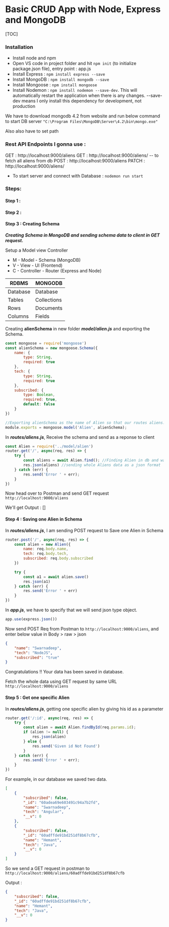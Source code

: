 # Basic CRUD App with Node, Express and MongoDB

[TOC]

### Installation

- Install node and npm
- Open VS code in project folder and hit `npm init` (to initialize package.json file), entry point : app.js
- Install Express : `npm install express --save`
- Install MongoDB : `npm install mongodb --save`
- Install Mongoose : `npm install mongoose`
- Install Nodemon : `npm install nodemon --save-dev`. This will automatically restart the application when there is any changes. --save-dev means I only install this dependency for development, not production

We have to download mongodb 4.2 from website and run below command to start DB server
```"C:\Program Files\MongoDB\Server\4.2\bin\mongo.exe"```

Also also have to set path

### Rest API Endpoints I gonna use :
GET : http://localhost:9000/aliens
GET : http://localhost:9000/aliens/<id> -- to fetch all aliens from db
POST : http://localhost:9000/aliens
PATCH : http://localhost:9000/aliens/<id>

- To start server and connect with Database : `nodemon run start`

### Steps:

#### Step 1 : 



#### Step 2 : 



#### Step 3 : Creating Schema

***Creating Schema in MongoDB and sending schema data to client in GET request.***

Setup a Model view Controller

 - M - Model - Schema (MongoDB)
 - V - View - UI (Frontend)
 - C - Controller - Router (Express and Node)

| RDBMS    | MONGODB     |
| -------- | ----------- |
| Database | Database    |
| Tables   | Collections |
| Rows     | Documents   |
| Columns  | Fields      |


Creating **alienSchema** in new folder ***model/alien.js***  and exporting the Schema.
```javascript
const mongoose = require('mongoose')
const alienSchema = new mongoose.Schema({
    name: {
        type: String,
        required: true
    },
    tech: {
        type: String,
        required: true
    },
    subscribed: {
        type: Boolean,
        required: true,
        default: false
    }
})

//Exporting alienSchema as the name of Alien so that our routes aliens.js can access it.
module.exports = mongoose.model('Alien', alienSchema);
```

In ***routes/aliens.js***, Receive the schema and send as a reponse to client 

```javascript
const Alien = require('../model/alien')
router.get('/', async(req, res) => { 
    try {
        const aliens = await Alien.find(); //Finding Alien in db and waiting for response
        res.json(aliens) //sending whole Aliens data as a json format
    } catch (err) {
        res.send('Error ' + err);
    }
})
```

Now head over to Postman and send GET request `http://localhost:9000/aliens`

We'll get Output : []



#### Step 4 : Saving one Alien in Schema

In  ***routes/aliens.js***, I am sending POST request to Save one Alien in Schema

```javascript
router.post('/', async(req, res) => {
    const alien = new Alien({
        name: req.body.name,
        tech: req.body.tech,
        subscribed: req.body.subscribed
    })

    try {
        const a1 = await alien.save()
        res.json(a1)
    } catch (err) {
        res.send('Error ' + err)
    }
})
```

In ***app.js***, we have to specify that we will send json type object.

```javascript
app.use(express.json()) 
```

Now send POST Req from Postman to `http://localhost:9000/aliens`, and enter below value in Body > raw > json

```json
{
    "name": "Swarnadeep",
    "tech": "NodeJS",
    "subscribed": "true"
}
```

Congratulations !! Your data has been saved in database.

Fetch the whole data using GET request by same URL  `http://localhost:9000/aliens`



#### Step 5 : Get one specific Alien

In  ***routes/aliens.js***, getting one specific alien by giving his id as a parameter

```javascript
router.get('/:id', async(req, res) => {
    try {
        const alien = await Alien.findById(req.params.id);
        if (alien != null) {
            res.json(alien)
        } else {
            res.send('Given id Not Found')
        }
    } catch (err) {
        res.send('Error ' + err);
    }
})
```

For example, in our database we saved two data.

```json
[    
	{
        "subscribed": false,
        "_id": "60adea69e603491c94a7b2fd",
        "name": "Swarnadeep",
        "tech": "Angular",
        "__v": 0
    },
    {
        "subscribed": false,
        "_id": "60adffde91bd251df8b67cfb",
        "name": "Hemant",
        "tech": "Java",
        "__v": 0
    }
]
```

So we send a GET request in postman to `http://localhost:9000/aliens/60adffde91bd251df8b67cfb`

Output : 

```json
{
    "subscribed": false,
    "_id": "60adffde91bd251df8b67cfb",
    "name": "Hemant",
    "tech": "Java",
    "__v": 0
}
```





